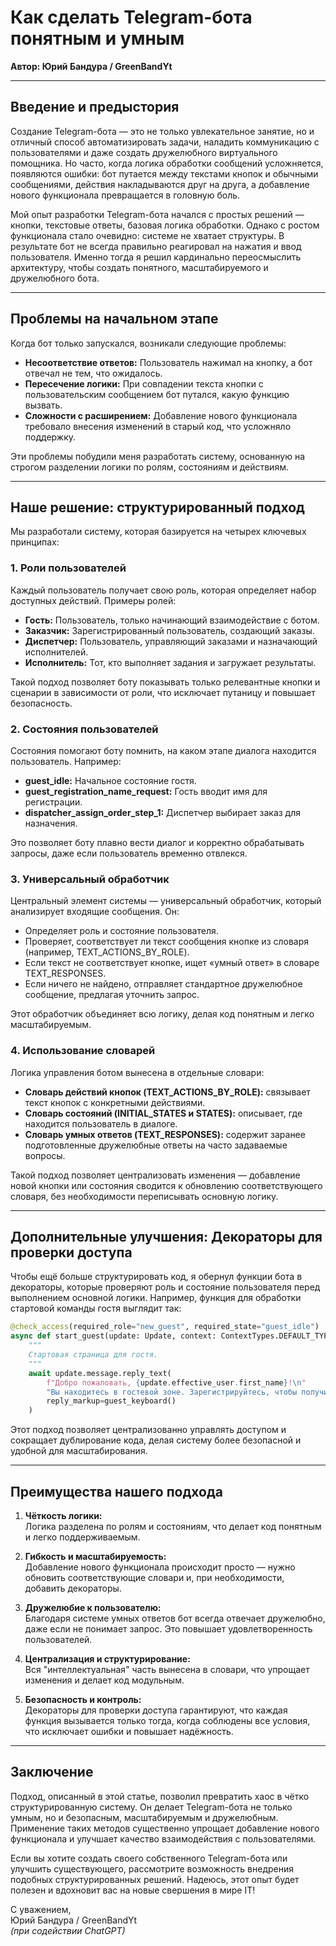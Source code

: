 # Как сделать Telegram-бота понятным и умным  
**Автор: Юрий Бандура / GreenBandYt**

---

## Введение и предыстория

Создание Telegram-бота — это не только увлекательное занятие, но и отличный способ автоматизировать задачи, наладить коммуникацию с пользователями и даже создать дружелюбного виртуального помощника. Но часто, когда логика обработки сообщений усложняется, появляются ошибки: бот путается между текстами кнопок и обычными сообщениями, действия накладываются друг на друга, а добавление нового функционала превращается в головную боль. 

Мой опыт разработки Telegram-бота начался с простых решений — кнопки, текстовые ответы, базовая логика обработки. Однако с ростом функционала стало очевидно: системе не хватает структуры. В результате бот не всегда правильно реагировал на нажатия и ввод пользователя. Именно тогда я решил кардинально переосмыслить архитектуру, чтобы создать понятного, масштабируемого и дружелюбного бота.

---

## Проблемы на начальном этапе

Когда бот только запускался, возникали следующие проблемы:
- **Несоответствие ответов:** Пользователь нажимал на кнопку, а бот отвечал не тем, что ожидалось.
- **Пересечение логики:** При совпадении текста кнопки с пользовательским сообщением бот путался, какую функцию вызвать.
- **Сложности с расширением:** Добавление нового функционала требовало внесения изменений в старый код, что усложняло поддержку.

Эти проблемы побудили меня разработать систему, основанную на строгом разделении логики по ролям, состояниям и действиям.

---

## Наше решение: структурированный подход

Мы разработали систему, которая базируется на четырех ключевых принципах:

### 1. Роли пользователей

Каждый пользователь получает свою роль, которая определяет набор доступных действий. Примеры ролей:
- **Гость:** Пользователь, только начинающий взаимодействие с ботом.
- **Заказчик:** Зарегистрированный пользователь, создающий заказы.
- **Диспетчер:** Пользователь, управляющий заказами и назначающий исполнителей.
- **Исполнитель:** Тот, кто выполняет задания и загружает результаты.

Такой подход позволяет боту показывать только релевантные кнопки и сценарии в зависимости от роли, что исключает путаницу и повышает безопасность.

### 2. Состояния пользователей

Состояния помогают боту помнить, на каком этапе диалога находится пользователь. Например:
- **guest_idle:** Начальное состояние гостя.
- **guest_registration_name_request:** Гость вводит имя для регистрации.
- **dispatcher_assign_order_step_1:** Диспетчер выбирает заказ для назначения.

Это позволяет боту плавно вести диалог и корректно обрабатывать запросы, даже если пользователь временно отвлекся.

### 3. Универсальный обработчик

Центральный элемент системы — универсальный обработчик, который анализирует входящие сообщения. Он:
- Определяет роль и состояние пользователя.
- Проверяет, соответствует ли текст сообщения кнопке из словаря (например, TEXT_ACTIONS_BY_ROLE).
- Если текст не соответствует кнопке, ищет «умный ответ» в словаре TEXT_RESPONSES.
- Если ничего не найдено, отправляет стандартное дружелюбное сообщение, предлагая уточнить запрос.

Этот обработчик объединяет всю логику, делая код понятным и легко масштабируемым.

### 4. Использование словарей

Логика управления ботом вынесена в отдельные словари:
- **Словарь действий кнопок (TEXT_ACTIONS_BY_ROLE):** связывает текст кнопок с конкретными действиями.
- **Словарь состояний (INITIAL_STATES и STATES):** описывает, где находится пользователь в диалоге.
- **Словарь умных ответов (TEXT_RESPONSES):** содержит заранее подготовленные дружелюбные ответы на часто задаваемые вопросы.

Такой подход позволяет централизовать изменения — добавление новой кнопки или состояния сводится к обновлению соответствующего словаря, без необходимости переписывать основную логику.

---

## Дополнительные улучшения: Декораторы для проверки доступа

Чтобы ещё больше структурировать код, я обернул функции бота в декораторы, которые проверяют роль и состояние пользователя перед выполнением основной логики. Например, функция для обработки стартовой команды гостя выглядит так:

```python
@check_access(required_role="new_guest", required_state="guest_idle")
async def start_guest(update: Update, context: ContextTypes.DEFAULT_TYPE):
    """
    Стартовая страница для гостя.
    """
    await update.message.reply_text(
        f"Добро пожаловать, {update.effective_user.first_name}!\n"
        "Вы находитесь в гостевой зоне. Зарегистрируйтесь, чтобы получить доступ к функционалу.",
        reply_markup=guest_keyboard()
    )
```

Этот подход позволяет централизованно управлять доступом и сокращает дублирование кода, делая систему более безопасной и удобной для масштабирования.

---

## Преимущества нашего подхода

1. **Чёткость логики:**  
   Логика разделена по ролям и состояниям, что делает код понятным и легко поддерживаемым.

2. **Гибкость и масштабируемость:**  
   Добавление нового функционала происходит просто — нужно обновить соответствующие словари и, при необходимости, добавить декораторы.

3. **Дружелюбие к пользователю:**  
   Благодаря системе умных ответов бот всегда отвечает дружелюбно, даже если не понимает запрос. Это повышает удовлетворенность пользователей.

4. **Централизация и структурирование:**  
   Вся "интеллектуальная" часть вынесена в словари, что упрощает изменения и делает код модульным.

5. **Безопасность и контроль:**  
   Декораторы для проверки доступа гарантируют, что каждая функция вызывается только тогда, когда соблюдены все условия, что исключает ошибки и повышает надёжность.

---

## Заключение

Подход, описанный в этой статье, позволил превратить хаос в чётко структурированную систему. Он делает Telegram-бота не только умным, но и безопасным, масштабируемым и дружелюбным. Применение таких методов существенно упрощает добавление нового функционала и улучшает качество взаимодействия с пользователями.

Если вы хотите создать своего собственного Telegram-бота или улучшить существующего, рассмотрите возможность внедрения подобных структурированных решений. Надеюсь, этот опыт будет полезен и вдохновит вас на новые свершения в мире IT!

С уважением,  
Юрий Бандура / GreenBandYt  
*(при содействии ChatGPT)*
